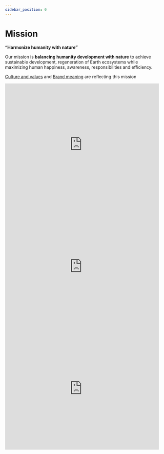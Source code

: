 ```yaml
---
sidebar_position: 0
---
```



# Mission

**“Harmonize humanity with nature”**

Our mission is **balancing humanity development with nature** to achieve sustainable development, regeneration of Earth ecosystems while maximizing human happiness, awareness, responsibilities and efficiency.

[Culture and values](../company/Culture%20and%20values.md) and [Brand meaning](Brand%20meaning.md) are reflecting this mission


<iframe width="100%" height="400" src="https://www.youtube.com/embed/GibiNy4d4gc" title="Carmen Twillie, Lebo M. - The Lion King - Circle Of Life" frameborder="0" allow="accelerometer; autoplay; clipboard-write; encrypted-media; gyroscope; picture-in-picture; web-share" referrerpolicy="strict-origin-when-cross-origin" allowfullscreen></iframe>

<iframe width="100%" height="400" src="https://www.youtube.com/embed/XAi3VTSdTxU" title="Michael Jackson - Earth Song (Official Video)" frameborder="0" allow="accelerometer; autoplay; clipboard-write; encrypted-media; gyroscope; picture-in-picture; web-share" referrerpolicy="strict-origin-when-cross-origin" allowfullscreen></iframe>

<iframe width="100%" height="400" src="https://www.youtube.com/embed/ejorQVy3m8E" title="Midnight Oil - Beds Are Burning" frameborder="0" allow="accelerometer; autoplay; clipboard-write; encrypted-media; gyroscope; picture-in-picture; web-share" referrerpolicy="strict-origin-when-cross-origin" allowfullscreen></iframe>
